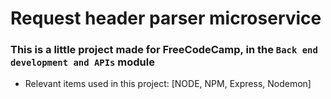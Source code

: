 # Request header parser microservice

### This is a little project made for FreeCodeCamp, in the `Back end development and APIs` module

- Relevant items used in this project:
[NODE, NPM, Express, Nodemon]